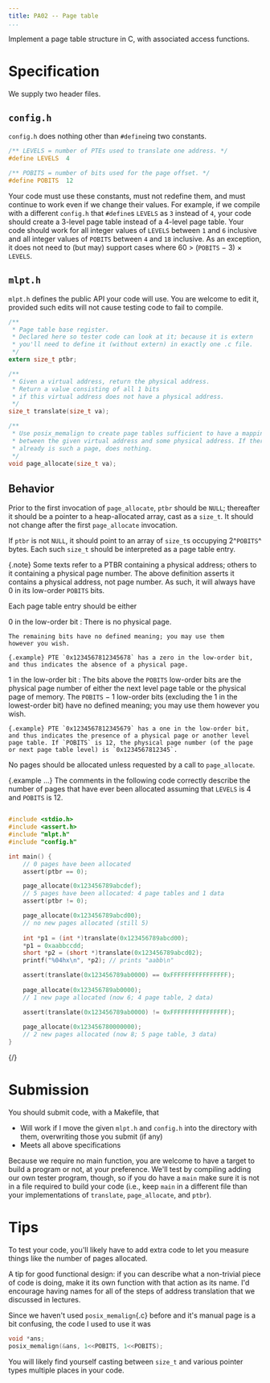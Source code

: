 ```yaml
---
title: PA02 -- Page table
...
```


Implement a page table structure in C, with associated access functions.

# Specification

We supply two header files.

## `config.h`

`config.h` does nothing other than `#define`ing two constants.

```c
/** LEVELS = number of PTEs used to translate one address. */
#define LEVELS  4

/** POBITS = number of bits used for the page offset. */
#define POBITS  12
```

Your code must use these constants, must not redefine them,
and must continue to work even if we change their values.
For example, if we compile with a different `config.h` that `#define`s `LEVELS` as `3` instead of `4`,
your code should create a 3-level page table instead of a 4-level page table.
Your code should work for all integer values of `LEVELS` between `1` and `6` inclusive
and all integer values of `POBITS` between `4` and `18` inclusive.
As an exception, it does not need to (but may) support cases where 
60 > (`POBITS` − 3) × `LEVELS`.

## `mlpt.h`

`mlpt.h` defines the public API your code will use.
You are welcome to edit it, provided such edits will not cause testing code to fail to compile.

```c
/**
 * Page table base register.
 * Declared here so tester code can look at it; because it is extern
 * you'll need to define it (without extern) in exactly one .c file.
 */
extern size_t ptbr;

/**
 * Given a virtual address, return the physical address.
 * Return a value consisting of all 1 bits
 * if this virtual address does not have a physical address.
 */
size_t translate(size_t va);

/**
 * Use posix_memalign to create page tables sufficient to have a mapping
 * between the given virtual address and some physical address. If there
 * already is such a page, does nothing.
 */
void page_allocate(size_t va);
```

## Behavior

Prior to the first invocation of `page_allocate`, `ptbr` should be `NULL`;
thereafter it should be a pointer to a heap-allocated array, cast as a `size_t`.
It should not change after the first `page_allocate` invocation.

If `ptbr` is not `NULL`, it should point to an array of `size_t`s
occupying 2^`POBITS`^ bytes.
Each such `size_t` should be interpreted as a page table entry.

{.note} Some texts refer to a PTBR containing a physical address; others to it containing a physical page number. The above definition asserts it contains a physical address, not page number. As such, it will always have 0 in its low-order `POBITS` bits.

Each page table entry should be either

0 in the low-order bit
:   There is no physical page.
    
    The remaining bits have no defined meaning; you may use them
    however you wish.

    {.example} PTE `0x1234567812345678` has a zero in the low-order bit, and thus indicates the absence of a physical page.

1 in the low-order bit
:   The bits above the `POBITS` low-order bits are the physical page number of either
    the next level page table or the physical page of memory.
    The `POBITS` − 1 low-order bits (excluding the 1 in the lowest-order bit)
    have no defined meaning; you may use them
    however you wish.

    {.example} PTE `0x1234567812345679` has a one in the low-order bit, and thus indicates the presence of a physical page or another level page table. If `POBITS` is 12, the physical page number (of the page or next page table level) is `0x1234567812345`.

No pages should be allocated unless requested by a call to `page_allocate`.

{.example ...} The comments in the following code correctly describe the number of pages that have ever been allocated
assuming that `LEVELS` is 4 and `POBITS` is 12.

```c

#include <stdio.h>
#include <assert.h>
#include "mlpt.h"
#include "config.h"

int main() {
    // 0 pages have been allocated
    assert(ptbr == 0);

    page_allocate(0x123456789abcdef);
    // 5 pages have been allocated: 4 page tables and 1 data
    assert(ptbr != 0);

    page_allocate(0x123456789abcd00);
    // no new pages allocated (still 5)
    
    int *p1 = (int *)translate(0x123456789abcd00);
    *p1 = 0xaabbccdd;
    short *p2 = (short *)translate(0x123456789abcd02);
    printf("%04hx\n", *p2); // prints "aabb\n"

    assert(translate(0x123456789ab0000) == 0xFFFFFFFFFFFFFFFF);
    
    page_allocate(0x123456789ab0000);
    // 1 new page allocated (now 6; 4 page table, 2 data)

    assert(translate(0x123456789ab0000) != 0xFFFFFFFFFFFFFFFF);
    
    page_allocate(0x123456780000000);
    // 2 new pages allocated (now 8; 5 page table, 3 data)
}
```
{/}

# Submission

You should submit code, with a Makefile, that

- Will work if I move the given `mlpt.h` and `config.h` into the directory with them, overwriting those you submit (if any)
- Meets all above specifications

Because we require no main function, you are welcome to have a target to build a program or not, at your preference.
We'll test by compiling adding our own tester program, though, so if you do have a `main`
make sure it is not in a file required to build your code (i.e., keep `main` in a different file than your implementations of `translate`, `page_allocate`, and `ptbr`).

# Tips

To test your code, you'll likely have to add extra code to let you measure things like the number of pages allocated.

A tip for good functional design: if you can describe what a non-trivial piece of code is doing, make it its own function with that action as its name. I'd encourage having names for all of the steps of address translation that we discussed in lectures.

Since we haven't used `posix_memalign`{.c} before and it's manual page is a bit confusing, the code I used to use it was

```c
void *ans;
posix_memalign(&ans, 1<<POBITS, 1<<POBITS);
```

You will likely find yourself casting between `size_t` and various pointer types multiple places in your code.
